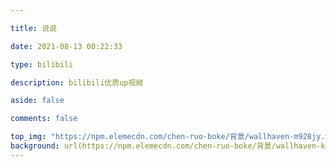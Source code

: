 ```yaml
---

title: 说说

date: 2021-08-13 00:22:33

type: bilibili

description: bilibili优质up视频

aside: false

comments: false

top_img: "https://npm.elemecdn.com/chen-ruo-boke/背景/wallhaven-m928jy.webp"
background: url(https://npm.elemecdn.com/chen-ruo-boke/背景/wallhaven-k7268d.webp)
---
```

<div id='speak'></speak>
<!-- 使用markdown渲染 -->
<script type="text/javascript" src="https://cdn1.tianli0.top/npm/ispeak-bber/ispeak-bber-md.min.js" charset="utf-8" ></script> 
<!-- 不使用markdown渲染 -->
<script type="text/javascript" src="https://cdn1.tianli0.top/npm/ispeak-bber/ispeak-bber.min.js" charset="utf-8" ></script>
<!-- 解析微信表情（参考：https://github.com/buddys/qq-wechat-emotion-parser） -->
<!-- <script src="https://cdn.jsdelivr.net/gh/buddys/qq-wechat-emotion-parser@master/dist/qq-wechat-emotion-parser.min.js"></script> -->
<script>
ispeakBber
    .init({
      el: '#speak', // 容器选择器
      name: '陈若 🦄', // 显示的昵称
      envId: 'cloudbase-prepaid-6ehzwd684da903', // 环境id
      region: 'ap-shanghai', // 腾讯云地址，默认为上海
      limit: 10, // 每次加载的条数，默认为5
      avatar: 'https://npm.elemecdn.com/chen-ruo-boke/背景/头像.webp',
      fromColor:'rgb(245, 150, 170)', // 下方标签背景颜色 默认 rgb(245, 150, 170)
      loadingImg: 'https://npm.elemecdn.com/chen-ruo-boke/背景/9f5310a2d38c3cb00a8b1de26afd5c0e.gif', // 自定义loading的图片，示例值为默认值
      dbName:'talks' // 数据的名称，默认talks，避免有人的命名不是这个，所以加入此配置字段。
    })
    .then(function() {
      // 哔哔加载完成后的回调函数，你可以写你自己的功能
      console.log('说说 加载完成')
    })
</script>